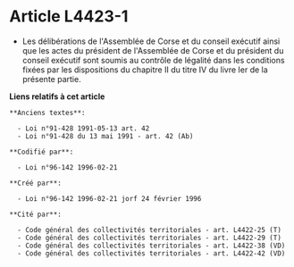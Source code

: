 # Article L4423-1

- Les délibérations de l'Assemblée de Corse et du conseil exécutif ainsi que les actes du président de l'Assemblée de Corse
et du président du conseil exécutif sont soumis au contrôle de légalité dans les conditions fixées par les dispositions du
chapitre II du titre IV du livre Ier de la présente partie.

**Liens relatifs à cet article**

	**Anciens textes**:

	  - Loi n°91-428 1991-05-13 art. 42
	  - Loi n°91-428 du 13 mai 1991 - art. 42 (Ab)

	**Codifié par**:

	  - Loi n°96-142 1996-02-21

	**Créé par**:

	  - Loi n°96-142 1996-02-21 jorf 24 février 1996

	**Cité par**:

	  - Code général des collectivités territoriales - art. L4422-25 (T)
	  - Code général des collectivités territoriales - art. L4422-29 (T)
	  - Code général des collectivités territoriales - art. L4422-38 (VD)
	  - Code général des collectivités territoriales - art. L4422-42 (VD)
